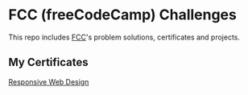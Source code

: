 # FCC (freeCodeCamp) Challenges

This repo includes [FCC](https://www.freecodecamp.org/)'s problem solutions, certificates and projects.

## My Certificates

[Responsive Web Design](https://www.freecodecamp.org/certification/ridvanaltun/responsive-web-design)

